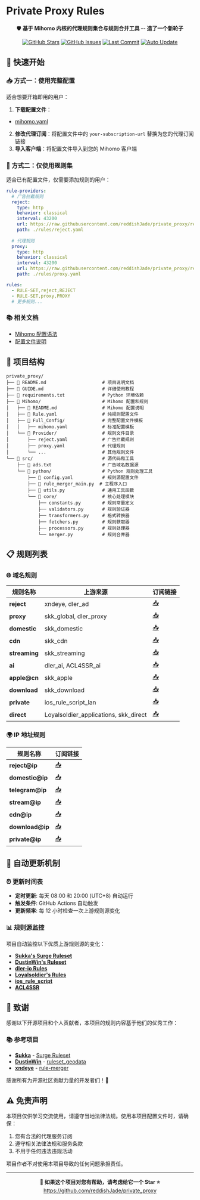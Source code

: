 # Private Proxy Rules

<div align="center">

🛡️ **基于 Mihomo 内核的代理规则集合与规则合并工具 -- 造了一个新轮子**

[![GitHub Stars](https://img.shields.io/github/stars/reddishJade/private_proxy?style=flat-square)](https://github.com/reddishJade/private_proxy/stargazers)
[![GitHub Issues](https://img.shields.io/github/issues/reddishJade/private_proxy?style=flat-square)](https://github.com/reddishJade/private_proxy/issues)
[![Last Commit](https://img.shields.io/github/last-commit/reddishJade/private_proxy?style=flat-square)](https://github.com/reddishJade/private_proxy/commits/main)
[![Auto Update](https://img.shields.io/badge/Auto%20Update-Every%2012h-green?style=flat-square)](https://github.com/reddishJade/private_proxy/actions)

</div>

## 🚀 快速开始

### 📥 方式一：使用完整配置

适合想要开箱即用的用户：

1. **下载配置文件**：

- [mihomo.yaml](https://raw.githubusercontent.com/reddishJade/private_proxy/refs/heads/main/Mihomo/Full_Config/mihomo.yaml)

2. **修改代理订阅**：将配置文件中的 `your-subscription-url` 替换为您的代理订阅链接
3. **导入客户端**：将配置文件导入到您的 Mihomo 客户端

### 🔧 方式二：仅使用规则集

适合已有配置文件，仅需要添加规则的用户：

```yaml
rule-providers:
  # 广告拦截规则
  reject:
    type: http
    behavior: classical  
    interval: 43200
    url: https://raw.githubusercontent.com/reddishJade/private_proxy/refs/heads/main/Mihomo/Provider/reject.yaml
    path: ./rules/reject.yaml
  
  # 代理规则
  proxy:
    type: http
    behavior: classical
    interval: 43200
    url: https://raw.githubusercontent.com/reddishJade/private_proxy/refs/heads/main/Mihomo/Provider/proxy.yaml
    path: ./rules/proxy.yaml

rules:
  - RULE-SET,reject,REJECT
  - RULE-SET,proxy,PROXY
  # 更多规则...
```

### 📚 相关文档

- [Mihomo 配置语法](https://wiki.metacubex.one/handbook/syntax/)
- [配置文件说明](https://wiki.metacubex.one/config/)

## 📁 项目结构

```
private_proxy/
├── 📄 README.md              		# 项目说明文档
├── 📄 GUIDE.md               		# 详细使用教程
├── 📄 requirements.txt       		# Python 环境依赖
├── 📂 Mihomo/                		# Mihomo 配置和规则
│   ├── 📄 README.md          		# Mihomo 配置说明
│   ├── 📄 Rule.yaml          		# 纯规则配置文件
│   ├── 📂 Full_Config/       		# 完整配置文件模板
│   │   ├── mihomo.yaml       		# 标准配置模板
│   └── 📂 Provider/          		# 规则文件目录
│       ├── reject.yaml       		# 广告拦截规则
│       ├── proxy.yaml        		# 代理规则
│       └── ...               		# 其他规则文件
└── 📂 src/                   		# 源代码和工具
    ├── 📄 ads.txt            		# 广告域名数据源
    └── 📂 python/            		# Python 规则处理工具
        ├── 📄 config.yaml    		# 规则源配置文件
        ├── 📄 rule_merger_main.py  # 主程序入口
        ├── 📄 utils.py      		# 通用工具函数
        └── 📂 core/         		# 核心处理模块
            ├── constants.py  		# 规则常量定义
            ├── validators.py 		# 规则验证器
            ├── transformers.py 	# 格式转换器
            ├── fetchers.py   		# 规则获取器
            ├── processors.py 		# 规则处理器
            └── merger.py     		# 规则合并器
```

## 📋 规则列表

### 🌐 域名规则

| 规则名称            | 上游来源                              | 订阅链接                                                                                                     |
| ------------------- | ------------------------------------- | ------------------------------------------------------------------------------------------------------------ |
| **reject**    | xndeye, dler_ad                       | [📥](https://raw.githubusercontent.com/reddishJade/private_proxy/refs/heads/main/Mihomo/Provider/reject.yaml)   |
| **proxy**     | skk_global, dler_proxy                | [📥](https://raw.githubusercontent.com/reddishJade/private_proxy/refs/heads/main/Mihomo/Provider/proxy.yaml)    |
| **domestic**  | skk_domestic                          | [📥](https://raw.githubusercontent.com/reddishJade/private_proxy/refs/heads/main/Mihomo/Provider/domestic.yaml) |
| **cdn**       | skk_cdn                               | [📥](https://raw.githubusercontent.com/reddishJade/private_proxy/refs/heads/main/Mihomo/Provider/cdn.yaml)      |
| **streaming** | skk_streaming                         | [📥](https://raw.githubusercontent.com/reddishJade/private_proxy/refs/heads/main/Mihomo/Provider/stream.yaml)   |
| **ai**        | dler_ai, ACL4SSR_ai                   | [📥](https://raw.githubusercontent.com/reddishJade/private_proxy/refs/heads/main/Mihomo/Provider/ai.yaml)       |
| **apple@cn**  | skk_apple                             | [📥](https://raw.githubusercontent.com/reddishJade/private_proxy/refs/heads/main/Mihomo/Provider/apple@cn.yaml) |
| **download**  | skk_download                          | [📥](https://raw.githubusercontent.com/reddishJade/private_proxy/refs/heads/main/Mihomo/Provider/download.yaml) |
| **private**   | ios_rule_script_lan                   | [📥](https://raw.githubusercontent.com/reddishJade/private_proxy/refs/heads/main/Mihomo/Provider/private.yaml)  |
| **direct**    | Loyalsoldier_applications, skk_direct | [📥](https://raw.githubusercontent.com/reddishJade/private_proxy/refs/heads/main/Mihomo/Provider/direct.yaml)   |

### 🌍 IP 地址规则

| 规则名称              | 订阅链接                                                                                                        |
| --------------------- | --------------------------------------------------------------------------------------------------------------- |
| **reject@ip**   | [📥](https://raw.githubusercontent.com/reddishJade/private_proxy/refs/heads/main/Mihomo/Provider/reject@ip.yaml)   |
| **domestic@ip** | [📥](https://raw.githubusercontent.com/reddishJade/private_proxy/refs/heads/main/Mihomo/Provider/domestic@ip.yaml) |
| **telegram@ip** | [📥](https://raw.githubusercontent.com/reddishJade/private_proxy/refs/heads/main/Mihomo/Provider/telegram@ip.yaml) |
| **stream@ip**   | [📥](https://raw.githubusercontent.com/reddishJade/private_proxy/refs/heads/main/Mihomo/Provider/stream@ip.yaml)   |
| **cdn@ip**      | [📥](https://raw.githubusercontent.com/reddishJade/private_proxy/refs/heads/main/Mihomo/Provider/cdn@ip.yaml)      |
| **download@ip** | [📥](https://raw.githubusercontent.com/reddishJade/private_proxy/refs/heads/main/Mihomo/Provider/download@ip.yaml) |
| **private@ip**  | [📥](https://raw.githubusercontent.com/reddishJade/private_proxy/refs/heads/main/Mihomo/Provider/private@ip.yaml)  |

## 🔄 自动更新机制

### ⏰ 更新时间表

- **定时更新**: 每天 08:00 和 20:00 (UTC+8) 自动运行
- **触发条件**: GitHub Actions 自动触发
- **更新频率**: 每 12 小时检查一次上游规则源变化

### 📊 规则源监控

项目自动监控以下优质上游规则源的变化：

- [**Sukka's Surge Ruleset**](https://github.com/SukkaW/Surge)
- [**DustinWin's Ruleset**](https://github.com/DustinWin/ruleset_geodata)
- [**dler-io Rules**](https://github.com/dler-io/Rules)
- [**Loyalsoldier's Rules**](https://github.com/Loyalsoldier/clash-rules)
- [**ios_rule_script**](https://github.com/blackmatrix7/ios_rule_script)
- [**ACL4SSR**](https://github.com/ACL4SSR/ACL4SSR/tree/master)

## 🙏 致谢

感谢以下开源项目和个人贡献者，本项目的规则内容基于他们的优秀工作：

### 📚 参考项目

- **[Sukka](https://github.com/SukkaW)** - [Surge Ruleset](https://github.com/SukkaW/Surge)
- **[DustinWin](https://github.com/DustinWin)** - [ruleset_geodata](https://github.com/DustinWin/ruleset_geodata)
- **[xndeye](https://github.com/xndeye)** - [rule-merger](https://github.com/xndeye/rule-merger)

感谢所有为开源社区贡献力量的开发者们！🎉

## ⚠️ 免责声明

本项目仅供学习交流使用，请遵守当地法律法规。使用本项目配置文件时，请确保：

1. 您有合法的代理服务订阅
2. 遵守相关法律法规和服务条款
3. 不用于任何违法违规活动

项目作者不对使用本项目导致的任何问题承担责任。

---

<p align="center">
  <strong>🌟 如果这个项目对您有帮助，请考虑给它一个 Star ⭐</strong><br>
  <a href="https://github.com/reddishJade/private_proxy">https://github.com/reddishJade/private_proxy</a>
